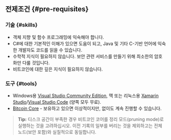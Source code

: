 ## 전제조건 {#pre-requisites}

### 기술 {#skills}

* 객체 지향 및 함수 프로그래밍에 익숙해야 합니다.
* C#에 대한 기본적인 이해가 있으면 도움이 되고, Java 및 기타 C-기반 언어에 익숙한 개발자도 코드를 읽을 수 있습니다.
* 수학적 지식이 필요하지 않습니다. 보안 관련 서비스를 만들기 위해 최소한의 암호화만 다룰 것입니다.
* 비트코인에 대한 깊은 지식이 필요하지 않습니다.

### 도구 {#tools}

*   Windows용 [Visual Studio Community Edition](https://www.visualstudio.com/), 맥 또는 리눅스용 [Xamarin Studio](https://store.xamarin.com)/[Visual Studio Code](https://code.visualstudio.com) (양쪽 모두 무료).
*   [Bitcoin Core](https://bitcoin.org/en/bitcoin-core/) - 보유하고 있으면 이상적이지만, 없이도 계속 진행할 수 있습니다.

> **Tip:** 디스크 공간이 부족한 경우 비트코인 코어를 정리 모드(pruning mode)로 실행하는 것을 고려하십시오. 이전 기록의 일부를 버리는 것을 제외하고는 전체 노드(보안 포함)와 실질적으로 동일합니다.
